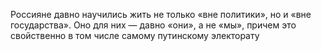 Россияне давно научились жить не только «вне политики», но и «вне государства». Оно для них — давно «они», а не «мы», причем это свойственно в том числе самому путинскому электорату
